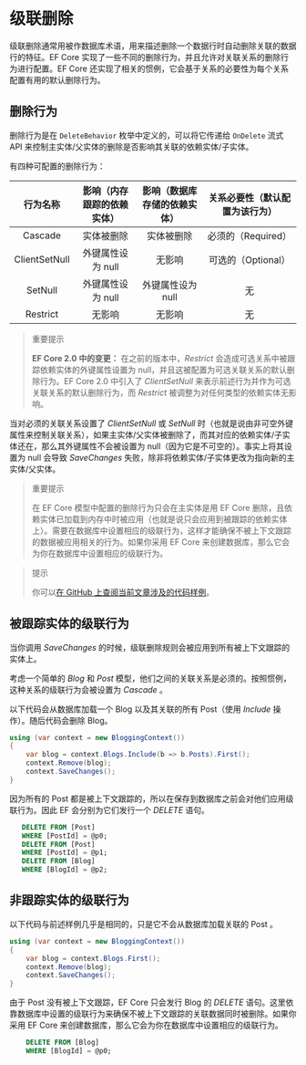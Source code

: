 # 级联删除

级联删除通常用被作数据库术语，用来描述删除一个数据行时自动删除关联的数据行的特征。EF Core 实现了一些不同的删除行为，并且允许对关联关系的删除行为进行配置。EF Core 还实现了相关的惯例，它会基于关系的必要性为每个关系配置有用的默认删除行为。

## 删除行为

删除行为是在 `DeleteBehavior` 枚举中定义的，可以将它传递给 `OnDelete` 流式 API 来控制主实体/父实体的删除是否影响其关联的依赖实体/子实体。

有四种可配置的删除行为：

|行为名称|影响（内存跟踪的依赖实体）|影响（数据库存储的依赖实体）|关系必要性（默认配置为该行为）|
|:---:|:---:|:---:|:---:|
|Cascade|实体被删除|实体被删除|必须的（Required）|
|ClientSetNull|外键属性设为 null|无影响|可选的（Optional）|
|SetNull|外键属性设为 null|外键属性设为 null|无|
|Restrict|无影响|无影响|无|

> 重要提示
>
> **EF Core 2.0 中的变更：** 在之前的版本中，_Restrict_ 会造成可选关系中被跟踪依赖实体的外键属性设置为 null，并且这被配置为可选关联关系的默认删除行为。EF Core 2.0 中引入了 _ClientSetNull_ 来表示前述行为并作为可选关联关系的默认删除行为，而 _Restrict_ 被调整为对任何类型的依赖实体无影响。

当对必须的关联关系设置了 _ClientSetNull_ 或 _SetNull_ 时（也就是说由非可空外键属性来控制关联关系），如果主实体/父实体被删除了，而其对应的依赖实体/子实体还在，那么其外键属性不会被设置为 null（因为它是不可空的）。事实上将其设置为 null 会导致 _SaveChanges_ 失败，除非将依赖实体/子实体更改为指向新的主实体/父实体。

> 重要提示
>
> 在 EF Core 模型中配置的删除行为只会在主实体是用 EF Core 删除，且依赖实体已加载到内存中时被应用（也就是说只会应用到被跟踪的依赖实体上）。需要在数据库中设置相应的级联行为，这样才能确保不被上下文跟踪的数据被应用相关的行为。如果你采用 EF Core 来创建数据库，那么它会为你在数据库中设置相应的级联行为。

> 提示
>
> 你可以[在 GitHub 上查阅当前文章涉及的代码样例](https://github.com/aspnet/EntityFramework.Docs/tree/master/samples/core/Saving/Saving/CascadeDelete/)。

## 被跟踪实体的级联行为

当你调用 _SaveChanges_ 的时候，级联删除规则会被应用到所有被上下文跟踪的实体上。

考虑一个简单的 _Blog_ 和 _Post_ 模型，他们之间的关联关系是必须的。按照惯例，这种关系的级联行为会被设置为 _Cascade_ 。

以下代码会从数据库加载一个 Blog 以及其关联的所有 Post（使用 _Include_ 操作）。随后代码会删除 Blog。

```C#
using (var context = new BloggingContext())
{
    var blog = context.Blogs.Include(b => b.Posts).First();
    context.Remove(blog);
    context.SaveChanges();
}
```

因为所有的 Post 都是被上下文跟踪的，所以在保存到数据库之前会对他们应用级联行为。因此 EF 会分别为它们发行一个 _DELETE_ 语句。

```SQL
   DELETE FROM [Post]
   WHERE [PostId] = @p0;
   DELETE FROM [Post]
   WHERE [PostId] = @p1;
   DELETE FROM [Blog]
   WHERE [BlogId] = @p2;
```

## 非跟踪实体的级联行为

以下代码与前述样例几乎是相同的，只是它不会从数据库加载关联的 Post 。

```C#
using (var context = new BloggingContext())
{
    var blog = context.Blogs.First();
    context.Remove(blog);
    context.SaveChanges();
}
```

由于 Post 没有被上下文跟踪，EF Core 只会发行 Blog 的 _DELETE_ 语句。这里依靠数据库中设置的级联行为来确保不被上下文跟踪的关联数据同时被删除。如果你采用 EF Core 来创建数据库，那么它会为你在数据库中设置相应的级联行为。

```SQL
    DELETE FROM [Blog]
    WHERE [BlogId] = @p0;
```